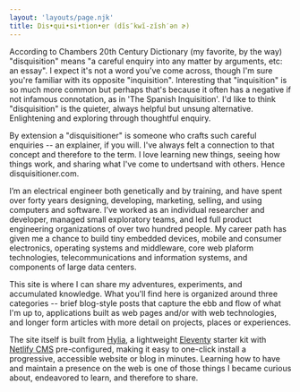 ```yaml
---
layout: 'layouts/page.njk'
title: Dis•qui•si•tion•er (dĭs″kwĭ-zĭsh′ən ɚ)
---
```

According to Chambers 20th Century Dictionary (my favorite, by the way) "disquisition" means "a careful enquiry into any matter by arguments, etc: an essay".  I expect it's not a word you've come across, though I'm sure you're familiar with its opposite "inquisition".  Interesting that "inquisition" is so much more common but perhaps that's because it often has a negative if not infamous connotation, as in 'The Spanish Inquisition'.  I'd like to think "disquisition" is the quieter, always helpful but unsung alternative.  Enlightening and exploring through thoughtful enquiry.

By extension a "disquisitioner" is someone who crafts such careful enquiries -- an explainer, if you will.  I've always felt a connection to that concept and therefore to the term.  I love learning new things, seeing how things work, and sharing what I've come to undertsand with others. Hence disquisitioner.com.

I’m an electrical engineer both genetically and by training, and have spent over forty years designing, developing, marketing, selling, and using computers and software. I’ve worked as an individual researcher and developer, managed small exploratory teams, and led full product engineering organizations of over two hundred people. My career path has given me a chance to build tiny embedded devices, mobile and consumer electronics, operating systems and middleware, core web plaform technologies, telecommunications and information systems, and components of large data centers.

This site is where I can share my adventures, experiments, and accumulated knowledge. What you'll find here is organized around three categories -- brief blog-style posts that capture the ebb and flow of what I'm up to, applications built as web pages and/or with web technologies, and longer form articles with more detail on projects, places or experiences.  

The site itself is built from [Hylia](https://hylia.website), a lightweight [Eleventy](https://11ty.io) starter kit with [Netlify CMS](https://www.netlifycms.org/) pre-configured, making it easy to one-click install a progressive, accessible website or blog in minutes.  Learning how to have and maintain a presence on the web is one of those things I became curious about, endeavored to learn, and therefore to share.
